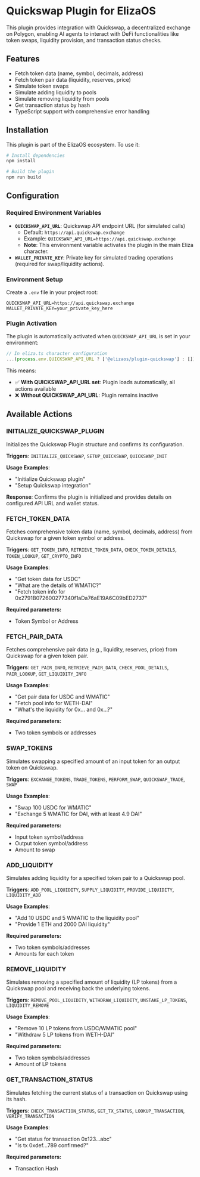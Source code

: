 # Quickswap Plugin for ElizaOS

This plugin provides integration with Quickswap, a decentralized exchange on Polygon, enabling AI agents to interact with DeFi functionalities like token swaps, liquidity provision, and transaction status checks.

## Features

- Fetch token data (name, symbol, decimals, address)
- Fetch token pair data (liquidity, reserves, price)
- Simulate token swaps
- Simulate adding liquidity to pools
- Simulate removing liquidity from pools
- Get transaction status by hash
- TypeScript support with comprehensive error handling

## Installation

This plugin is part of the ElizaOS ecosystem. To use it:

```bash
# Install dependencies
npm install

# Build the plugin
npm run build
```

## Configuration

### Required Environment Variables

- **`QUICKSWAP_API_URL`**: Quickswap API endpoint URL (for simulated calls)
  - Default: `https://api.quickswap.exchange`
  - Example: `QUICKSWAP_API_URL=https://api.quickswap.exchange`
  - **Note**: This environment variable activates the plugin in the main Eliza character.
- **`WALLET_PRIVATE_KEY`**: Private key for simulated trading operations (required for swap/liquidity actions).

### Environment Setup

Create a `.env` file in your project root:

```env
QUICKSWAP_API_URL=https://api.quickswap.exchange
WALLET_PRIVATE_KEY=your_private_key_here
```

### Plugin Activation

The plugin is automatically activated when `QUICKSWAP_API_URL` is set in your environment:

```typescript
// In eliza.ts character configuration
...(process.env.QUICKSWAP_API_URL ? ['@elizaos/plugin-quickswap'] : []),
```

This means:

- ✅ **With QUICKSWAP_API_URL set**: Plugin loads automatically, all actions available
- ❌ **Without QUICKSWAP_API_URL**: Plugin remains inactive

## Available Actions

### INITIALIZE_QUICKSWAP_PLUGIN

Initializes the Quickswap Plugin structure and confirms its configuration.

**Triggers**: `INITIALIZE_QUICKSWAP`, `SETUP_QUICKSWAP`, `QUICKSWAP_INIT`

**Usage Examples**:

- "Initialize Quickswap plugin"
- "Setup Quickswap integration"

**Response**: Confirms the plugin is initialized and provides details on configured API URL and wallet status.

### FETCH_TOKEN_DATA

Fetches comprehensive token data (name, symbol, decimals, address) from Quickswap for a given token symbol or address.

**Triggers**: `GET_TOKEN_INFO`, `RETRIEVE_TOKEN_DATA`, `CHECK_TOKEN_DETAILS`, `TOKEN_LOOKUP`, `GET_CRYPTO_INFO`

**Usage Examples**:

- "Get token data for USDC"
- "What are the details of WMATIC?"
- "Fetch token info for 0x2791B072600277340f1aDa76aE19A6C09bED2737"

**Required parameters:**

- Token Symbol or Address

### FETCH_PAIR_DATA

Fetches comprehensive pair data (e.g., liquidity, reserves, price) from Quickswap for a given token pair.

**Triggers**: `GET_PAIR_INFO`, `RETRIEVE_PAIR_DATA`, `CHECK_POOL_DETAILS`, `PAIR_LOOKUP`, `GET_LIQUIDITY_INFO`

**Usage Examples**:

- "Get pair data for USDC and WMATIC"
- "Fetch pool info for WETH-DAI"
- "What's the liquidity for 0x... and 0x...?"

**Required parameters:**

- Two token symbols or addresses

### SWAP_TOKENS

Simulates swapping a specified amount of an input token for an output token on Quickswap.

**Triggers**: `EXCHANGE_TOKENS`, `TRADE_TOKENS`, `PERFORM_SWAP`, `QUICKSWAP_TRADE`, `SWAP`

**Usage Examples**:

- "Swap 100 USDC for WMATIC"
- "Exchange 5 WMATIC for DAI, with at least 4.9 DAI"

**Required parameters:**

- Input token symbol/address
- Output token symbol/address
- Amount to swap

### ADD_LIQUIDITY

Simulates adding liquidity for a specified token pair to a Quickswap pool.

**Triggers**: `ADD_POOL_LIQUIDITY`, `SUPPLY_LIQUIDITY`, `PROVIDE_LIQUIDITY`, `LIQUIDITY_ADD`

**Usage Examples**:

- "Add 10 USDC and 5 WMATIC to the liquidity pool"
- "Provide 1 ETH and 2000 DAI liquidity"

**Required parameters:**

- Two token symbols/addresses
- Amounts for each token

### REMOVE_LIQUIDITY

Simulates removing a specified amount of liquidity (LP tokens) from a Quickswap pool and receiving back the underlying tokens.

**Triggers**: `REMOVE_POOL_LIQUIDITY`, `WITHDRAW_LIQUIDITY`, `UNSTAKE_LP_TOKENS`, `LIQUIDITY_REMOVE`

**Usage Examples**:

- "Remove 10 LP tokens from USDC/WMATIC pool"
- "Withdraw 5 LP tokens from WETH-DAI"

**Required parameters:**

- Two token symbols/addresses
- Amount of LP tokens

### GET_TRANSACTION_STATUS

Simulates fetching the current status of a transaction on Quickswap using its hash.

**Triggers**: `CHECK_TRANSACTION_STATUS`, `GET_TX_STATUS`, `LOOKUP_TRANSACTION`, `VERIFY_TRANSACTION`

**Usage Examples**:

- "Get status for transaction 0x123...abc"
- "Is tx 0xdef...789 confirmed?"

**Required parameters:**

- Transaction Hash
